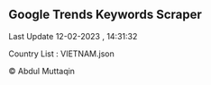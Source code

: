 

## Google Trends Keywords Scraper 
 
Last Update 12-02-2023 , 14:31:32

Country List :
VIETNAM.json



© Abdul Muttaqin 
